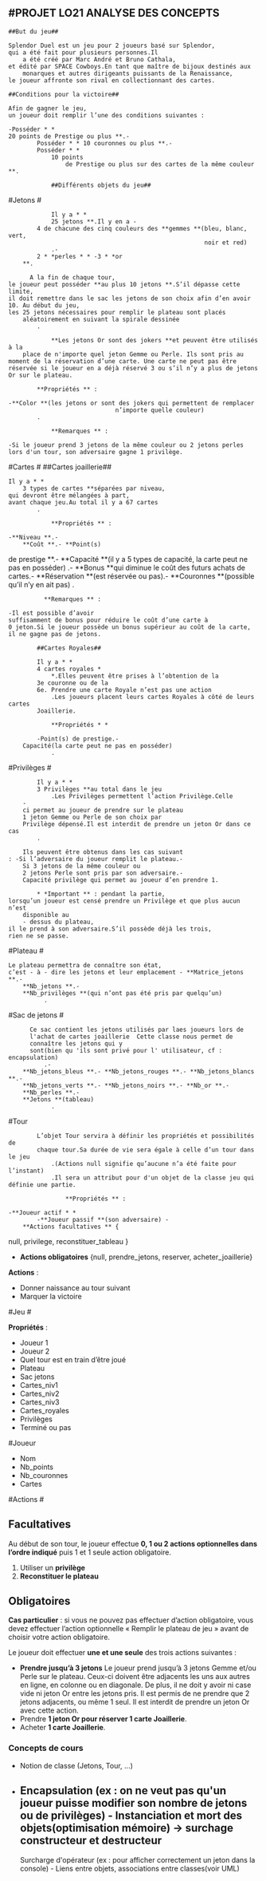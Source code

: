 ## #PROJET LO21 ANALYSE DES CONCEPTS

    ##But du jeu##

    Splendor Duel est un jeu pour 2 joueurs basé sur Splendor,
    qui a été fait pour plusieurs personnes.Il
        a été créé par Marc André et Bruno Cathala,
    et édité par SPACE Cowboys.En tant que maître de bijoux destinés aux
        monarques et autres dirigeants puissants de la Renaissance,
    le joueur affronte son rival en collectionnant des cartes.

    ##Conditions pour la victoire##

    Afin de gagner le jeu,
    un joueur doit remplir l’une des conditions suivantes :

    -Posséder * *
    20 points de Prestige ou plus **.-
            Posséder * * 10 couronnes ou plus **.-
            Posséder * *
                10 points
                    de Prestige ou plus sur des cartes de la même couleur **.

                ##Différents objets du jeu##

#Jetons #

                Il y a * *
                25 jetons **.Il y en a -
            4 de chacune des cinq couleurs des **gemmes **(bleu, blanc, vert,
                                                           noir et red)
                .-
            2 * *perles * * -3 * *or
        **.

          A la fin de chaque tour,
    le joueur peut posséder **au plus 10 jetons **.S’il dépasse cette limite,
    il doit remettre dans le sac les jetons de son choix afin d’en avoir
    10. Au début du jeu,
    les 25 jetons nécessaires pour remplir le plateau sont placés
        aléatoirement en suivant la spirale dessinée
            .

                **Les jetons Or sont des jokers **et peuvent être utilisés à la
        place de n'importe quel jeton Gemme ou Perle. Ils sont pris au moment de la réservation d’une carte. Une carte ne peut pas être réservée si le joueur en a déjà réservé 3 ou s’il n’y a plus de jetons Or sur le plateau.

            **Propriétés ** :

    -**Color **(les jetons or sont des jokers qui permettent de remplacer
                                  n’importe quelle couleur)
            .

                **Remarques ** :

    -Si le joueur prend 3 jetons de la même couleur ou 2 jetons perles lors d'un tour, son adversaire gagne 1 privilège.

#Cartes #
    ##Cartes joaillerie##

    Il y a * *
        3 types de cartes **séparées par niveau,
    qui devront être mélangées à part,
    avant chaque jeu.Au total il y a 67 cartes
            .

                **Propriétés ** :

    -**Niveau **.-
        **Coût **.- **Point(s)
de prestige **.-
    **Capacité **(il y a 5 types de capacité, la carte peut ne pas en posséder)
          .-
    **Bonus **qui diminue le coût des futurs achats de cartes.-
    **Réservation **(est réservée ou pas).-
    **Couronnes **(possible qu’il n’y en ait pas)
          .

              **Remarques ** :

    -Il est possible d’avoir
    suffisamment de bonus pour réduire le coût d’une carte à
    0 jeton.Si le joueur possède un bonus supérieur au coût de la carte,
    il ne gagne pas de jetons.

            ##Cartes Royales##

            Il y a * *
            4 cartes royales *
                *.Elles peuvent être prises à l’obtention de la
            3e couronne ou de la
            6e. Prendre une carte Royale n’est pas une action
                .Les joueurs placent leurs cartes Royales à côté de leurs cartes
            Joaillerie.

                **Propriétés * *

            -Point(s) de prestige.-
        Capacité(la carte peut ne pas en posséder)
                .

#Privilèges #

            Il y a * *
            3 Privilèges **au total dans le jeu
                .Les Privilèges permettent l’action Privilège.Celle
        -
        ci permet au joueur de prendre sur le plateau
        1 jeton Gemme ou Perle de son choix par
        Privilège dépensé.Il est interdit de prendre un jeton Or dans ce cas
            .

        Ils peuvent être obtenus dans les cas suivant
    : -Si l’adversaire du joueur remplit le plateau.-
        Si 3 jetons de la même couleur ou
        2 jetons Perle sont pris par son adversaire.-
        Capacité privilège qui permet au joueur d’en prendre 1.

            * *Important ** : pendant la partie,
    lorsqu’un joueur est censé prendre un Privilège et que plus aucun n’est
        disponible au
        - dessus du plateau,
    il le prend à son adversaire.S’il possède déjà les trois,
    rien ne se passe.

#Plateau #

    Le plateau permettra de connaître son état,
    c’est - à - dire les jetons et leur emplacement - **Matrice_jetons **.-
        **Nb_jetons **.-
        **Nb_privilèges **(qui n’ont pas été pris par quelqu’un)
              .

#Sac de jetons #

          Ce sac contient les jetons utilisés par laes joueurs lors de
          l'achat de cartes joaillerie  Cette classe nous permet de
          connaître les jetons qui y
          sont(bien qu 'ils sont privé pour l' utilisateur, cf : encapsulation)
              .-
        **Nb_jetons_bleus **.- **Nb_jetons_rouges **.- **Nb_jetons_blancs **.-
        **Nb_jetons_verts **.- **Nb_jetons_noirs **.- **Nb_or **.-
        **Nb_perles **.-
        **Jetons **(tableau)
                .

#Tour

            L’objet Tour servira à définir les propriétés et possibilités de
            chaque tour.Sa durée de vie sera égale à celle d’un tour dans le jeu
                .(Actions null signifie qu’aucune n’a été faite pour l’instant)
                .Il sera un attribut pour d'un objet de la classe jeu qui définie une partie.

                    **Propriétés ** :

    -**Joueur actif * *
            -**Joueur passif **(son adversaire) -
        **Actions facultatives ** {
  null, privilege, reconstituer_tableau
}
- **Actions obligatoires** {null, prendre_jetons, reserver, acheter_joaillerie}

**Actions** :

- Donner naissance au tour suivant 
- Marquer la victoire

#Jeu #

**Propriétés** :

- Joueur 1
- Joueur 2
- Quel tour est en train d’être joué
- Plateau
- Sac jetons
- Cartes_niv1
- Cartes_niv2
- Cartes_niv3
- Cartes_royales
- Privilèges
- Terminé ou pas

#Joueur

- Nom
- Nb_points
- Nb_couronnes
- Cartes

#Actions #

## Facultatives ##

Au début de son tour, le joueur effectue **0, 1 ou 2 actions optionnelles dans l’ordre indiqué** puis 1 et 1 seule action obligatoire.
1.	Utiliser un **privilège**
2.	**Reconstituer le plateau**

## Obligatoires ##

**Cas particulier** : si vous ne pouvez pas effectuer d’action obligatoire, vous devez effectuer l’action optionnelle « Remplir le plateau de jeu » avant de choisir votre action obligatoire.

Le joueur doit effectuer **une et une seule** des trois actions suivantes :
- **Prendre jusqu’à 3 jetons**
Le joueur prend jusqu’à 3 jetons Gemme et/ou Perle sur le plateau. Ceux-ci doivent être adjacents les uns aux autres en ligne, en colonne ou en diagonale. De plus, il ne doit y avoir ni case vide ni jeton Or entre les jetons pris. Il est permis de ne prendre que 2 jetons adjacents, ou même 1 seul. Il est interdit de prendre un jeton Or avec cette action.
- Prendre **1 jeton Or pour réserver 1 carte Joaillerie**.
- Acheter **1 carte Joaillerie**.


### Concepts de cours
- Notion de classe (Jetons, Tour, ...)
- Encapsulation (ex :
on ne veut pas
        qu'un joueur puisse modifier son nombre de jetons ou de privilèges) -
    Instanciation et mort des objets(optimisation mémoire)
        -> surchage constructeur et destructeur
    -
    Surcharge
    d'opérateur (ex : pour afficher correctement un jeton dans la console) -
    Liens entre objets,
    associations entre classes(voir UML)
